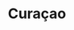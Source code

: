 ---
title:			"Curaçao"
post_path:	2017-03-17-curacao
lon:				-68.9900
lat:				12.1696
date_start:	2017_03_17
date_end:		2017_03_20
metadata:
  - airports:
      - LGA
      - MIA
      - CUR
  - airlines:
      - American Airlines
  - cities:
      - Willemstad
      - Jan Thiel
  - countries:
      - Curaçao
  - continents:
      - South America
photos:
  - ext:		01.jpg
    class:	vertical
---